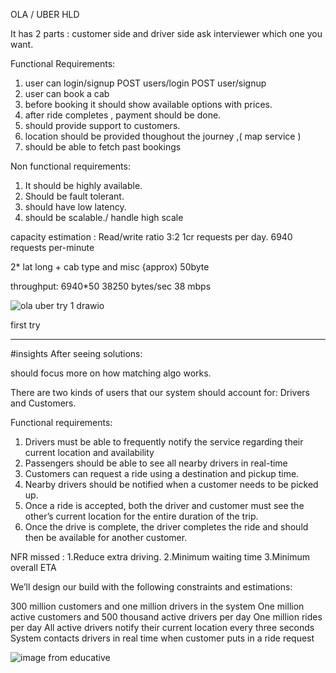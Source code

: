OLA / UBER HLD

It has 2 parts : customer side and driver side 
ask interviewer which one you want.


Functional Requirements:
1. user can login/signup
   POST users/login
   POST user/signup
2. user can book a cab
3. before booking it should show available options with prices.
4. after ride completes , payment should be done.
5. should provide support to customers.
6. location should be provided thoughout the journey ,( map service )
7. should be able to fetch past bookings

Non functional requirements:
1. It should be highly available.
2. Should be fault tolerant.
3. should have low latency.
4. should be scalable./ handle high scale 

capacity estimation :
Read/write ratio 3:2 
1cr requests per day.
6940 requests per-minute

2* lat long + cab type and misc
{approx) 50byte

throughput: 6940*50
38250 bytes/sec
38 mbps

![ola uber try 1 drawio](https://user-images.githubusercontent.com/41165330/213901895-ba42fc0a-3ed2-48ed-84d6-387e1b5ebdbf.png)


first try 


------------------------------------------------------------------------------------------------------------------------------------  
#insights After seeing solutions:

should focus more on how matching algo works.

There are two kinds of users that our system should account for: Drivers and Customers.


Functional requirements:
1. Drivers must be able to frequently notify the service regarding their current location and availability
2. Passengers should be able to see all nearby drivers in real-time
3. Customers can request a ride using a destination and pickup time.
4. Nearby drivers should be notified when a customer needs to be picked up.
5. Once a ride is accepted, both the driver and customer must see the other’s current location for the entire duration of the trip.
6. Once the drive is complete, the driver completes the ride and should then be available for another customer.

NFR missed :
1.Reduce extra driving.
2.Minimum waiting time
3.Minimum overall ETA

We’ll design our build with the following constraints and estimations:

300 million customers and one million drivers in the system
One million active customers and 500 thousand active drivers per day
One million rides per day
All active drivers notify their current location every three seconds
System contacts drivers in real time when customer puts in a ride request

![image](https://user-images.githubusercontent.com/41165330/213904841-45bc666e-f84f-4c48-85f2-5a91acdf17a6.png)
from educative
